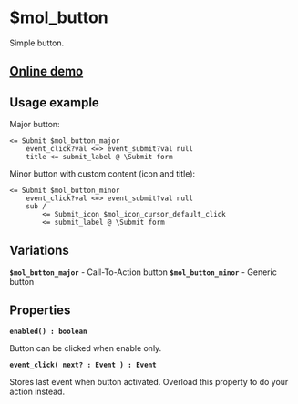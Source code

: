 # $mol_button

Simple button.

## [Online demo](https://mol.js.org/app/demo/-/#demo=mol_button)

## Usage example

Major button:
```
<= Submit $mol_button_major
	event_click?val <=> event_submit?val null
	title <= submit_label @ \Submit form
```

Minor button with custom content (icon and title):
```
<= Submit $mol_button_minor
	event_click?val <=> event_submit?val null
	sub /
		<= Submit_icon $mol_icon_cursor_default_click
		<= submit_label @ \Submit form
```

## Variations

**`$mol_button_major`** - Call-To-Action button
**`$mol_button_minor`** - Generic button

## Properties

**`enabled() : boolean`**

Button can be clicked when enable only.

**`event_click( next? : Event ) : Event`**

Stores last event when button activated. Overload this property to do your action instead.
